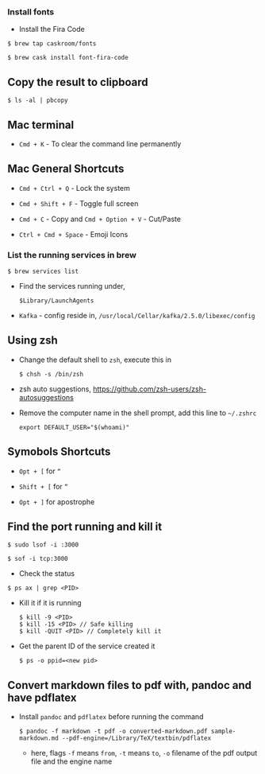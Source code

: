 ### Install fonts

- Install the Fira Code

```
$ brew tap caskroom/fonts

$ brew cask install font-fira-code
```

## Copy the result to clipboard

```
$ ls -al | pbcopy
```

## Mac terminal

- `Cmd + K` - To clear the command line permanently

## Mac General Shortcuts

- `Cmd + Ctrl + Q` - Lock the system

- `Cmd + Shift + F` - Toggle full screen

- `Cmd + C` - Copy and `Cmd + Option + V` - Cut/Paste

- `Ctrl + Cmd + Space` - Emoji Icons


### List the running services in brew

```
$ brew services list
```

- Find the services running under,
  ```
  $Library/LaunchAgents
  ```

- `Kafka` - config reside in, `/usr/local/Cellar/kafka/2.5.0/libexec/config`

## Using zsh

- Change the default shell to `zsh`, execute this in
  ```
  $ chsh -s /bin/zsh
  ```

- zsh auto suggestions, https://github.com/zsh-users/zsh-autosuggestions

- Remove the computer name in the shell prompt, add this line to `~/.zshrc`
  ```
  export DEFAULT_USER="$(whoami)"
  ```

## Symobols Shortcuts

- `Opt + [` for `“`

- `Shift + [` for `”`

- `Opt + ]` for apostrophe


## Find the port running and kill it

```
$ sudo lsof -i :3000

$ sof -i tcp:3000
```

- Check the status
```
$ ps ax | grep <PID>
```

- Kill it if it is running
  ```
  $ kill -9 <PID>
  $ kill -15 <PID> // Safe killing
  $ kill -QUIT <PID> // Completely kill it
  ```

- Get the parent ID of the service created it
  ```
  $ ps -o ppid=<new pid>
  ```

## Convert markdown files to pdf with, pandoc and have pdflatex

- Install `pandoc` and `pdflatex` before running the command
  ```
  $ pandoc -f markdown -t pdf -o converted-markdown.pdf sample-markdown.md --pdf-engine=/Library/TeX/textbin/pdflatex
  ```

  - here, flags `-f` means `from`, `-t` means `to`, `-o` filename of the pdf output file and the engine name
